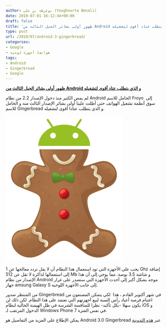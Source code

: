 ```yaml
---
author: يوغرطة بن علي (Youghourta Benali)
date: 2010-07-01 16:12:44+00:00
draft: false
title: 'ظهور أولى بشائر الجيل الثالث من Android و الذي يتطلب عتاد أقوى لتشغيله  '
type: post
url: /2010/07/android-3-gingerbread/
categories:
- Google
- هواتف/ أجهزة لوحية
tags:
- Android
- Gingerbread
- Google
---
```


**[ظهور أولى بشائر الجيل الثالث من Android و الذي يتطلب عتاد أقوى لتشغيله]( https://www.it-scoop.com/2010/07/android-3-gingerbread/)**




لم يمض الكثير منذ دخول الإصدار 2.2 من نظام Android الحامل للاسم Froyo  إلى سوق أنظمة تشغيل الهواتف حتى أطلت علينا أولى بشائر الإصدار الثالث منه و الحامل للاسم Gingerbread و الذي يتطلب عتادا أقوى لتشغيله.




[![](Android-Gingerbread.jpg)
]( https://www.it-scoop.com/2010/07/android-3-gingerbread/)


يجب على الأجهزة التي تود استعمال هذا النظام أن لا يقل تردد معالجها عن 1 Ghz إضافة إلى استعمالها لذاكرة لا تقل عن 512 Mb و شاشة 3.5 بوصة. مما يوحي إلى أن هذا الإصدار من نظام Android موجه بشكل أكبر إلى أحدث الأجهزة التي ستصدر على غرار جهاز amsung Galaxy S إلى جانب الأجهزة اللوحية.

من المنتظر صدور Gingerbread في شهر أكتوبر القادم ، هذا  لكي يتمكن المصنعون من اغتنام فرصة أعياد رأس السنة لبيع أجهزتهم التي تعتمد على هذا النظام. لكن ذلك لن يكون سهلا -بكل تأكيد- نظرا للمنافسة الشرسة في ظل الهيمنة الحالية لنظام iOS و الدخول المرتقب لـ Windows Phone 7 في نفس الفترة.

يمكن الإطلاع على المزيد من التفاصيل هو Android 3.0 Gingerbread عبر [هذه التدوينة](http://www.unwiredview.com/2010/06/30/android-3-0-gingerbread-details-1280x760-resolution-1ghz-minimum-specs-mid-oct-release/)
